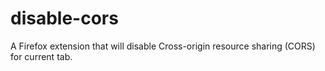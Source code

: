 disable-cors
============

A Firefox extension that will disable Cross-origin resource sharing (CORS) for current tab.
